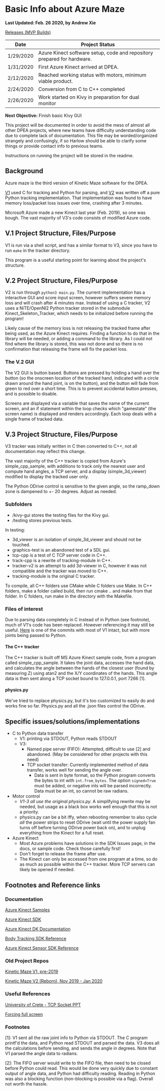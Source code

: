 # Basic Info about Azure Maze #
**Last Updated: Feb. 26 2020, by Andrew Xie**

[Releases (MVP Builds)](https://github.com/andrewxie43/azure-maze/releases)

| Date | Project Status |
|------|------|
| 1/29/2020 | Azure Kinect software setup, code and repository prepared for hardware. |
| 1/31/2020 | First Azure Kinect arrived at DPEA. |
| 2/12/2020 | Reached working status with motors, minimum viable product. |
| 2/24/2020 | Conversion from C to C++ completed |
| 2/26/2020 | Work started on Kivy in preparation for dual monitor |

**Next Objective:** Finish basic Kivy GUI

This project will be documented in order to avoid the mess of almost all other DPEA projects, where new teams have difficulty understanding code due to complete lack of documentation. This file may be worded/organized strangely and confusingly, if so Harlow should be able to clarify some things or provide contact info to previous teams.


Instructions on running the project will be stored in the readme.


## Background ##
Azure maze is the third version of Kinetic Maze software for the DPEA.

[V1](https://github.com/dpengineering/kinetic-maze/tree/6517ff8c6544c4c8287182b5a3d50727d381c097) used C for tracking and Python for parsing, and [V2](https://github.com/bkenndpngineering/Kinetic-Maze-Reborn) was written off a pure Python tracking implementation. That implementation was found to have memory loss/packet loss issues over time, crashing after 3 minutes.

Microsoft Azure made a new Kinect last year (Feb. 2019), so one was bough. The vast majority of V3's code consists of modified Azure code.

## V.1 Project Structure, Files/Purpose ##
V1 is run via a shell script, and has a similar format to V3, since you have to run ```make``` in the tracker directory.

This program is a useful starting point for learning about the project's structure.

## V.2 Project Structure, Files/Purpose ##
V2 is run through ```python3 main.py```. The current implementation has a interactive GUI and score input screen, however suffers severe memory loss and will crash after 4 minutes max. Instead of using a C tracker, V2 uses a NiTE/OpenNI2 Python tracker stored in the submodule Kinect_Skeleton_Tracker, which needs to be initialized before running the program!

Likely cause of the memory loss is not releasing the tracked frame after being used, as the Azure Kinect requires. Finding a function to do that in the library will be needed, or adding a command to the library. As I could not find where the library is stored, this was not done and so there is no confirmation that releasing the frame will fix the packet loss.

### The V.2 GUI ###
The V2 GUI is button based. Buttons are pressed by holding a hand over the button (so the onscreen location of the tracked hand, indicated with a circle drawn around the hand joint, is on the button), and the button will fade from green to red over a short time. This is to prevent accidental button presses, and is possible to disable.

Screens are displayed via a variable that saves the name of the current screen, and an if statement within the loop checks which "gamestate" (the screen name) is displayed and renders accordingly. Each loop deals with a single frame of tracked data.


## V.3 Project Structure, Files/Purpose ##

V3 tracker was initially written in C then converted to C++, not all documentation may reflect this change.

The vast majority of the C++ tracker is copied from Azure's simple_cpp_sample, with additions to track only the nearest user and compute hand angles, a TCP server, and a display (simple_3d_viewer) modified to display the tracked user only.

The Python ODrive control is sensitive to the given angle, so the ramp_down zone is dampened to +- 20 degrees. Adjust as needed.

### Subfolders ###
* /kivy-gui stores the testing files for the Kivy gui.
* /testing stores previous tests.

In testing:
- 3d_viewer is an isolation of simple_3d_viewer and should not be touched.
- graphics-test is an abandoned test of a SDL gui.
- tcp-cpp is a test of C TCP server code in C++.
- track-cpp is a rewrite of tracking-module in C++.
- tracker-v2 is an attempt to add 3d-viewer in C, however it was not compatible and the tracker was moved to C++.
- tracking-module is the original C tracker.

To compile, all C++ folders use CMake while C folders use Make. In C++ folders, make a folder called build, then run cmake .. and make from that folder. In C folders, run make in the directory with the Makefile.

### Files of interest ###
Due to parsing data completely in C instead of in Python (see footnote), much of V1's code has been replaced. However referencing it may still be useful. [Here](https://github.com/dpengineering/kinetic-maze/tree/38de238fccfc4a8ec9930c75112bbee1b0594ff2) is one of the commits with most of V1 intact, but with more joints being passed to Python.

#### The C++ tracker ####
The C++ tracker is built off MS Azure Kinect sample code, from a program called simple_cpp_sample. It takes the joint data, accesses the hand data, and calculates the angle between the hands of the closest user (found by measuring Z) using atan2 and the X/Y coordinates of the hands. This angle data is then sent along a TCP socket bound to 127.0.0.1, port 7266 [1].



#### physics.py ####
We've tried to replace physics.py, but it's too customized to easily do and works fine so far. Physics.py and all the .json files control the ODrive.


## Specific issues/solutions/implementations ##
- C to Python data transfer
  - V1: printing via STDOUT, Python reads STDOUT
  - V3:
    - Named pipe server (FIFO): Attempted, difficult to use [2] and abandoned. (May be considered for other projects with this need)
    - TCP socket transfer: Currently implemented method of data transfer, works well for sending the angle over.
      - Data is sent in byte format, so the Python program converts the bytes to int with ```int.from_bytes```. The option ```signed=True``` must be added, or negative ints will be parsed incorrectly. Data must be an int, so cannot be raw radians.
- Motor control
  - *V1-3 all use the original physics.py.* A simplifying rewrite may be needed, but usage as a black box works well enough that this is not a priority.
  - physics.py can be a bit iffy, when rebooting remember to also cycle *all* the power strips to reset ODrive (wait until the power supply fan turns off before turning ODrive power back on), and to unplug everything from the Kinect for a full reset.
- Azure Kinect
  - Most Azure problems have solutions in the SDK Issues page, in the docs, or sample code. Check those carefully first!
  - Don't forget to release the frame after use.
  - The Kinect can only be accessed from one program at a time, so do as much as possible within the C++ tracker. More TCP servers can likely be opened if needed.

## Footnotes and Reference links ##

### Documentation ###

[Azure Kinect Samples](https://github.com/microsoft/Azure-Kinect-Samples)

[Azure Kinect SDK](https://github.com/microsoft/Azure-Kinect-Sensor-SDK)

[Azure Kinect DK Documentation](https://docs.microsoft.com/en-us/azure/kinect-dk/)

[Body Tracking SDK Reference](https://microsoft.github.io/Azure-Kinect-Body-Tracking/release/1.x.x/index.html)

[Azure Kinect Sensor SDK Reference](https://microsoft.github.io/Azure-Kinect-Sensor-SDK/master/index.html)

### Old Project Repos ###

[Kinetic Maze V1, pre-2019](https://github.com/dpengineering/kinetic-maze/tree/6517ff8c6544c4c8287182b5a3d50727d381c097)

[Kinetic Maze V2 (Reborn), Nov 2019 - Jan 2020](https://github.com/bkenndpngineering/Kinetic-Maze-Reborn)

### Useful References ###

[University of Crete - TCP Socket PPT](https://www.csd.uoc.gr/~hy556/material/tutorials/cs556-3rd-tutorial.pdf)

[Forcing full screen](https://superuser.com/questions/1144959/how-do-i-stop-fullscreen-games-from-minimizing-when-i-click-on-another-window-on)


### Footnotes ###

[1]: V1 sent all the raw joint info to Python via STDOUT. The C program printf'd the data, and Python read STDOUT and parsed the data. V3 does all the calculations before sending, and sends the angle in degrees. Note that V1 parsed the angle data to radians.

[2]: The FIFO server would write to the FIFO file, then need to be closed before Python could read. This would be done very quickly due to constant output of angle data, and Python had difficulty reading. Reading in Python was also a blocking function (non-blocking is possible via a flag). Overall not worth the hassle.
